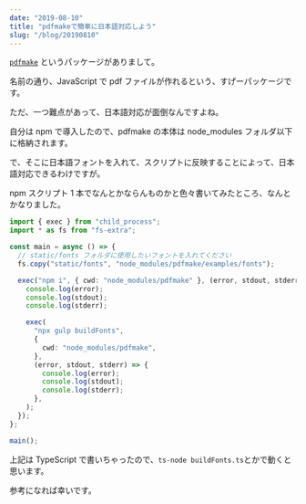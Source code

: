 ```yaml
---
date: "2019-08-10"
title: "pdfmakeで簡単に日本語対応しよう"
slug: "/blog/20190810"
---
```


[`pdfmake`](http://pdfmake.org/#/) というパッケージがありまして。

名前の通り、JavaScript で pdf ファイルが作れるという、すげーパッケージです。

ただ、一つ難点があって、日本語対応が面倒なんですよね。

自分は npm で導入したので、pdfmake の本体は node_modules フォルダ以下に格納されます。

で、そこに日本語フォントを入れて、スクリプトに反映することによって、日本語対応できるわけですが。

npm スクリプト 1 本でなんとかならんものかと色々書いてみたところ、なんとかなりました。

```ts
import { exec } from "child_process";
import * as fs from "fs-extra";

const main = async () => {
  // static/fonts フォルダに使用したいフォントを入れてください
  fs.copy("static/fonts", "node_modules/pdfmake/examples/fonts");

  exec("npm i", { cwd: "node_modules/pdfmake" }, (error, stdout, stderr) => {
    console.log(error);
    console.log(stdout);
    console.log(stderr);

    exec(
      "npx gulp buildFonts",
      {
        cwd: "node_modules/pdfmake",
      },
      (error, stdout, stderr) => {
        console.log(error);
        console.log(stdout);
        console.log(stderr);
      },
    );
  });
};

main();
```

上記は TypeScript で書いちゃったので、`ts-node buildFonts.ts`とかで動くと思います。

参考になれば幸いです。
